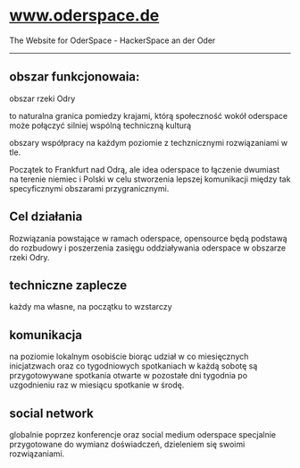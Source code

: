 # www.oderspace.de
The Website for OderSpace - HackerSpace an der Oder

---

## obszar funkcjonowaia: 

obszar rzeki Odry

to naturalna granica pomiedzy krajami, którą społeczność wokół oderspace może połączyć silniej wspólną techniczną kulturą

obszary współpracy na każdym poziomie z techznicznymi rozwiązaniami w tle.

Początek to Frankfurt nad Odrą, ale idea oderspace to łączenie dwumiast na terenie niemiec i Polski w celu stworzenia lepszej komunikacji między tak specyficznymi obszarami przygranicznymi.

## Cel działania

Rozwiązania powstające w ramach oderspace, opensource będą podstawą do rozbudowy i poszerzenia zasięgu oddziaływania oderspace w obszarze rzeki Odry.

## techniczne zaplecze

każdy ma własne, na początku to wzstarczy


## komunikacja

na poziomie lokalnym osobiście biorąc udział w co miesięcznych inicjatzwach
oraz co tygodniowych spotkaniach
w każdą sobotę są przygotowywane spotkania otwarte
w pozostałe dni tygodnia po uzgodnieniu
raz w miesiącu spotkanie w środę.


## social network

globalnie poprzez konferencje oraz social medium oderspace
specjalnie przygotowane do wymianz doświadczeń, dzieleniem się swoimi rozwiązaniami.
